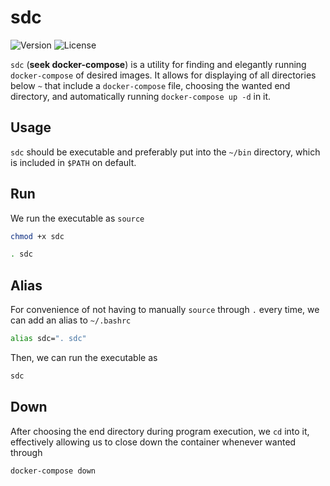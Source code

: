 # sdc
![Version](https://img.shields.io/badge/version-v1.0-blue)
![License](https://img.shields.io/badge/license-GPLv3-orange)

`sdc` (**seek docker-compose**) is a utility for finding and elegantly running `docker-compose` of desired images. It allows for displaying of all directories below `~` that include a `docker-compose` file, choosing the wanted end directory, and automatically running `docker-compose up -d` in it.

## Usage
`sdc` should be executable and preferably put into the `~/bin` directory, which is included in `$PATH` on default.

## Run
We run the executable as `source`
```sh
chmod +x sdc

. sdc
```

## Alias
For convenience of not having to manually `source` through `.` every time, we can add an alias to `~/.bashrc`
```sh
alias sdc=". sdc"
```

Then, we can run the executable as
```sh
sdc
```

## Down
After choosing the end directory during program execution, we `cd` into it, effectively allowing us to close down the container whenever wanted through
```sh
docker-compose down
```
